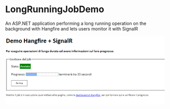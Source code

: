 # LongRunningJobDemo
An ASP.NET application performing a long running operation on the background with Hangfire and lets users monitor it with SignalR

![image.png](image.png)